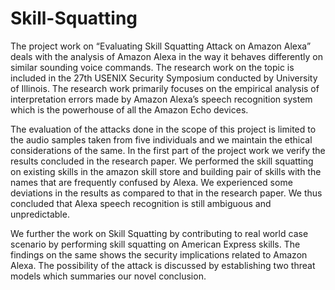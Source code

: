 # Skill-Squatting

The project work on “Evaluating Skill Squatting Attack on Amazon Alexa” deals with the analysis of
Amazon Alexa in the way it behaves differently on similar sounding voice commands. The research work
on the topic is included in the 27th USENIX Security Symposium conducted by University of Illinois. The
research work primarily focuses on the empirical analysis of interpretation errors made by Amazon
Alexa’s speech recognition system which is the powerhouse of all the Amazon Echo devices.

The evaluation of the attacks done in the scope of this project is limited to the audio samples taken from
five individuals and we maintain the ethical considerations of the same. In the first part of the project
work we verify the results concluded in the research paper. We performed the skill squatting on existing
skills in the amazon skill store and building pair of skills with the names that are frequently confused by
Alexa. We experienced some deviations in the results as compared to that in the research paper. We
thus concluded that Alexa speech recognition is still ambiguous and unpredictable.

We further the work on Skill Squatting by contributing to real world case scenario by performing skill
squatting on American Express skills. The findings on the same shows the security implications related to
Amazon Alexa. The possibility of the attack is discussed by establishing two threat models which
summaries our novel conclusion.


